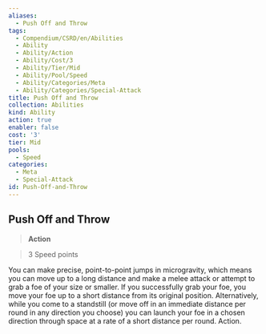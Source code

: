 ```yaml
---
aliases:
  - Push Off and Throw
tags:
  - Compendium/CSRD/en/Abilities
  - Ability
  - Ability/Action
  - Ability/Cost/3
  - Ability/Tier/Mid
  - Ability/Pool/Speed
  - Ability/Categories/Meta
  - Ability/Categories/Special-Attack
title: Push Off and Throw
collection: Abilities
kind: Ability
action: true
enabler: false
cost: '3'
tier: Mid
pools:
  - Speed
categories:
  - Meta
  - Special-Attack
id: Push-Off-and-Throw
---
```

## Push Off and Throw    
>**Action**    
>3 Speed points  
    
You can make precise, point-to-point jumps in microgravity, which means you can move up to a long distance and make a melee attack or attempt to grab a foe of your size or smaller. If you successfully grab your foe, you move your foe up to a short distance from its original position. Alternatively, while you come to a standstill (or move off in an immediate distance per round in any direction you choose) you can launch your foe in a chosen direction through space at a rate of a short distance per round. Action.
